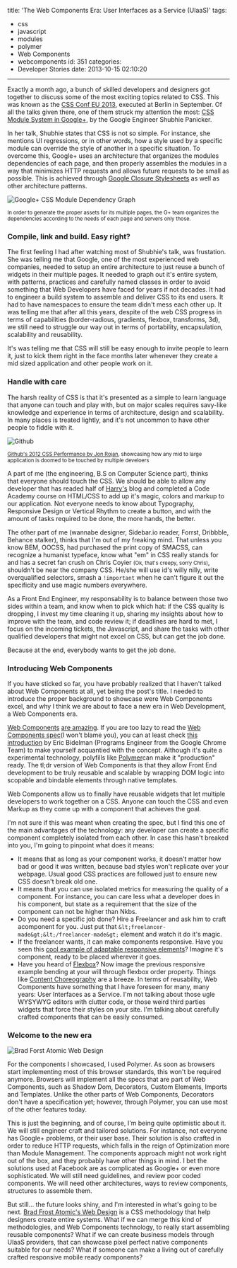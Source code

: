title: 'The Web Components Era: User Interfaces as a Service (UIaaS)'
tags:
  - css
  - javascript
  - modules
  - polymer
  - Web Components
  - webcomponents
id: 351
categories:
  - Developer Stories
date: 2013-10-15 02:10:20
---

Exactly a month ago, a bunch of skilled developers and designers got together to discuss some of the most exciting topics related to CSS. This was known as the [CSS Conf EU 2013](http://cssconf.eu/), executed at Berlin in September. Of all the talks given there, one of them struck my attention the most: [CSS Module System in Google+](http://www.youtube.com/watch?v=vAs9tjEkkKk), by the Google Engineer Shubhie Panicker.

In her talk, Shubhie states that CSS is not so simple. For instance, she mentions UI regressions, or in other words, how a style used by a specific module can override the style of another in a specific situation. To overcome this, Google+ uses an architecture that organizes the modules dependencies of each page, and then properly assembles the modules in a way that minimizes HTTP requests and allows future requests to be small as possible. This is achieved through [Google Closure Stylesheets](https://code.google.com/p/closure-stylesheets/) as well as other architecture patterns.<!--more-->

![Google+ CSS Module Dependency Graph](https://dl.dropboxusercontent.com/u/23857782/CSS-modules-dependency-graph-on-Google-Plus.png)

<small>In order to generate the proper assets for its multiple pages, the G+ team organizes the dependencies according to the needs of each page and servers only those.</small>

### Compile, link and build. Easy right?

The first feeling I had after watching most of Shubhie's talk, was frustation. She was telling me that Google, one of the most experienced web companies, needed to setup an entire architecture to just reuse a bunch of widgets in their multiple pages. It needed to graph out it's entire system, with patterns, practices and carefully named classes in order to avoid something that Web Developers have faced for years if not decades. It had to engineer a build system to assemble and deliver CSS to its end users. It had to have namespaces to ensure the team didn't mess each other up. It was telling me that after all this years, despite of the web CSS progress in terms of capabilities (border-radious, gradients, flexbox, transforms, 3d), we still need to struggle our way out in terms of portability, encapsulation, scalability and reusability.

It's was telling me that CSS will still be easy enough to invite people to learn it, just to kick them right in the face months later whenever they create a mid sized application and other people work on it.

### Handle with care

The harsh reality of CSS is that it's presented as a simple to learn language that anyone can touch and play with, but on major scales requires savy-like knowledge and experience in terms of architecture, design and scalability. In many places is treated lightly, and it's not uncommon to have other people to fiddle with it.

![Github](https://dl.dropboxusercontent.com/u/23857782/Github-CSS-Performance-Developers.jpg)

<small>[Github's 2012 CSS Performance by Jon Rojan](https://speakerdeck.com/jonrohan/githubs-css-performance), showcasing how any mid to large application is doomed to be touched by multiple develoers</small>

A part of me (the engineering, B.S on Computer Science part), thinks that everyone should touch the CSS. We should be able to allow any developer that has readed half of [Harry's](http://csswizardry.com/) blog and completed a Code Academy course on HTML/CSS to add up it's magic, colors and markup to our application. Not everyone needs to know about Typography, Responsive Design or Vertical Rhythm to create a button, and with the amount of tasks required to be done, the more hands, the better.

The other part of me (wannabe designer, Sidebar.io reader, Forrst, Dribbble, Behance stalker), thinks that I'm out of my freaking mind. That unless you know BEM, OOCSS, had purchased the print copy of SMACSS, can recognize a humanist typeface, know what "em" in CSS really stands for and has a secret fan crush on Chris Coyier <small>(Ok, that's creepy, sorry Chris)</small>, shouldn't be near the company CSS. He/she will use id's willy nilly, write overqualified selectors, smash a `!important` when he can't figure it out the specificity and use magic numbers everywhere.

As a Front End Engineer, my responsability is to balance between those two sides within a team, and know when to pick which hat: if the CSS quality is dropping, I invest my time cleaning it up, sharing my insights about how to improve with the team, and code review it; if deadlines are hard to met, I focus on the incoming tickets, the Javascript, and share the tasks with other qualified developers that might not excel on CSS, but can get the job done.

Because at the end, everybody wants to get the job done.

### Introducing Web Components

If you have sticked so far, you have probably realized that I haven't talked about Web Components at all, yet being the post's title. I needed to introduce the proper background to showcase were Web Components excel, and why I think we are about to face a new era in Web Development, a Web Components era.

[Web Components](http://www.youtube.com/watch?v=U45e-zq4bTs) [are amazing](http://www.youtube.com/watch?v=R0SjR_DpHMM). If you are too lazy to read the [Web Components spec](http://www.w3.org/TR/2013/WD-components-intro-20130606/)(I won't blame you), you can at least check [this introduction](http://html5-demos.appspot.com/static/webcomponents/index.html#1) by Eric Bidelman (Programs Engineer from the Google Chrome Team) to make yourself acquantied with the concept. Although it's quite a experimental technology, polyfills like [Polymer](http://www.polymer-project.org/polymer.html)can make it "production" ready. The tl;dr version of Web Components is that they allow Front End development to be truly reusable and scalable by wrapping DOM logic into scopable and bindable elements through native templates.

Web Components allow us to finally have reusable widgets that let multiple developers to work together on a CSS. Anyone can touch the CSS and even Markup as they come up with a component that achieves the goal.

I'm not sure if this was meant when creating the spec, but I find this one of the main advantages of the technology: any developer can create a specific component completely isolated from each other. In case this hasn't breaked into you, I'm going to pinpoint what does it means:

*   It means that as long as your component works, it doesn't matter how bad or good it was written, because bad styles won't replicate over your webpage. Usual good CSS practices are followed just to ensure new CSS doesn't break old one.
*   It means that you can use isolated metrics for measuring the quality of a component. For instance, you can care less what a developer does in his component, but state as a requirement that the size of the component can not be higher than Nkbs.
*   Do you need a specific job done? Hire a Freelancer and ask him to craft acomponent for you. Just put that `&lt;freelancer-made&gt;&lt;/freelancer-made&gt;` element and watch it do it's magic.
*   If the freelancer wants, it can make components responsive. Have you seen this [cool example of adaptable responsive elements](http://kumailht.com/responsive-elements/)? Imagine it's component, ready to be placed wherever it goes.
*   Have you heard of [Flexbox](http://philipwalton.github.io/solved-by-flexbox/)? Now image the previous responsive example bending at your will through flexbox order property. Things like [Content Choreography](http://trentwalton.com/2011/07/14/content-choreography/) are a breeze.
In terms of reusability, Web Components have something that I have foreseen for many, many years: User Interfaces as a Service. I'm not talking about those ugle WYSYWYG editors with clutter code, or those weird third parties widgets that force their styles on your site. I'm talking about carefully crafted components that can be easily consumed.


### Welcome to the new era

![Brad Forst Atomic Web Design](https://dl.dropboxusercontent.com/u/23857782/Brad-Frost-Atomic-Design-CSS-Modules.png)

For the components I showcased, I used Polymer. As soon as browsers start implementing most of this browser standards, this won't be required anymore. Browsers will implement all the specs that are part of Web Components, such as Shadow Dom, Decorators, Custom Elements, Imports and Templates. Unlike the other parts of Web Components, Decorators don't have a specification yet; however, through Polymer, you can use most of the other features today.

This is just the beginning, and of course, I'm being quite optimistic about it. We will still engineer craft and tailored solutions. For instance, not everyone has Google+ problems, or their user base. Their solution is also crafted in order to reduce HTTP requests, which falls in the reign of Optimization more than Module Management. The components approach might not work right out of the box, and they probably have other things in mind. I bet the solutions used at Facebook are as complicated as Google+ or even more sophisticated. We will still need guidelines, and review poor coded components. We will need other architectures, ways to review components, structures to assemble them.

But still... the future looks shiny, and I'm interested in what's going to be next. [Brad Frost Atomic's Web Design](http://bradfrostweb.com/blog/post/atomic-web-design/) is a CSS methodology that help designers create entire systems. What if we can merge this kind of methodologies, and Web Components technology, to really start assembling reusable components? What if we can create business models through UIaaS providers, that can showcase pixel perfect native components suitable for our needs? What if someone can make a living out of carefully crafted responsive mobile ready components?
